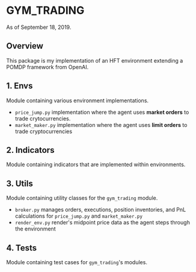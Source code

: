 # GYM_TRADING
As of September 18, 2019.

## Overview
This package is my implementation of an HFT environment extending a
POMDP framework from OpenAI.

## 1. Envs
Module containing various environment implementations.
- `price_jump.py` implementation where the agent uses **market orders**
  to trade crytocurrencies.
- `market_maker.py` implementation where the agent uses 
**limit orders** to trade cryptocurrencies

## 2. Indicators
Module containing indicators that are implemented within environments. 

## 3. Utils
Module containing utility classes for the `gym_trading` module.
- `broker.py` manages orders, executions, position inventories, and PnL
  calculations for `price_jump.py` and `market_maker.py`
- `render_env.py` render's midpoint price data as the agent steps
  through the environment

## 4. Tests
Module containing test cases for `gym_trading`'s modules.
